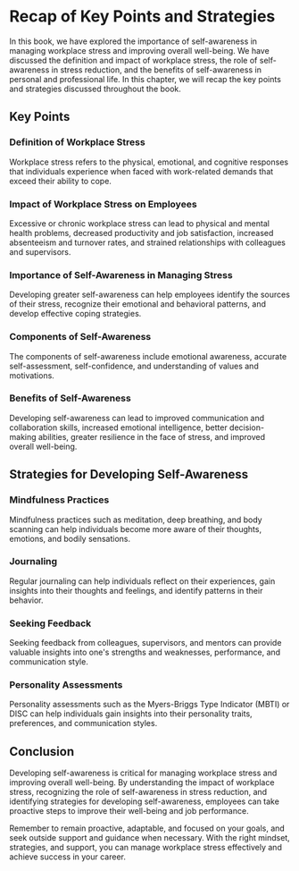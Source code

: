 # Recap of Key Points and Strategies

In this book, we have explored the importance of self-awareness in managing workplace stress and improving overall well-being. We have discussed the definition and impact of workplace stress, the role of self-awareness in stress reduction, and the benefits of self-awareness in personal and professional life. In this chapter, we will recap the key points and strategies discussed throughout the book.

Key Points
----------

### Definition of Workplace Stress

Workplace stress refers to the physical, emotional, and cognitive responses that individuals experience when faced with work-related demands that exceed their ability to cope.

### Impact of Workplace Stress on Employees

Excessive or chronic workplace stress can lead to physical and mental health problems, decreased productivity and job satisfaction, increased absenteeism and turnover rates, and strained relationships with colleagues and supervisors.

### Importance of Self-Awareness in Managing Stress

Developing greater self-awareness can help employees identify the sources of their stress, recognize their emotional and behavioral patterns, and develop effective coping strategies.

### Components of Self-Awareness

The components of self-awareness include emotional awareness, accurate self-assessment, self-confidence, and understanding of values and motivations.

### Benefits of Self-Awareness

Developing self-awareness can lead to improved communication and collaboration skills, increased emotional intelligence, better decision-making abilities, greater resilience in the face of stress, and improved overall well-being.

Strategies for Developing Self-Awareness
----------------------------------------

### Mindfulness Practices

Mindfulness practices such as meditation, deep breathing, and body scanning can help individuals become more aware of their thoughts, emotions, and bodily sensations.

### Journaling

Regular journaling can help individuals reflect on their experiences, gain insights into their thoughts and feelings, and identify patterns in their behavior.

### Seeking Feedback

Seeking feedback from colleagues, supervisors, and mentors can provide valuable insights into one's strengths and weaknesses, performance, and communication style.

### Personality Assessments

Personality assessments such as the Myers-Briggs Type Indicator (MBTI) or DISC can help individuals gain insights into their personality traits, preferences, and communication styles.

Conclusion
----------

Developing self-awareness is critical for managing workplace stress and improving overall well-being. By understanding the impact of workplace stress, recognizing the role of self-awareness in stress reduction, and identifying strategies for developing self-awareness, employees can take proactive steps to improve their well-being and job performance.

Remember to remain proactive, adaptable, and focused on your goals, and seek outside support and guidance when necessary. With the right mindset, strategies, and support, you can manage workplace stress effectively and achieve success in your career.
